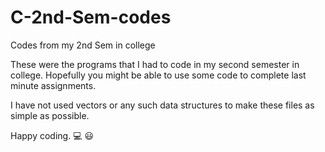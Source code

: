 # C-2nd-Sem-codes
Codes from my 2nd Sem in college

These were the programs that I had to code in my second semester in college. Hopefully you might be able to use some code to complete last minute assignments. 

I have not used vectors or any such data structures to make these files as simple as possible. 

Happy coding. :computer: :smiley:
